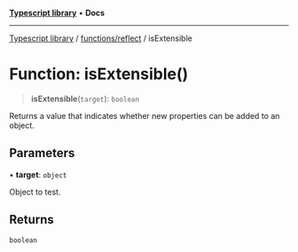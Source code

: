 [**Typescript library**](../../../index.md) • **Docs**

***

[Typescript library](../../../modules.md) / [functions/reflect](../index.md) / isExtensible

# Function: isExtensible()

> **isExtensible**(`target`): `boolean`

Returns a value that indicates whether new properties can be added to an object.

## Parameters

• **target**: `object`

Object to test.

## Returns

`boolean`
